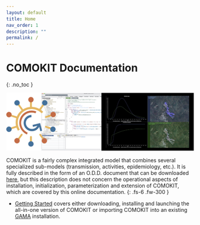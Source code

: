 ```yaml
---
layout: default
title: Home
nav_order: 1
description: ""
permalink: /
---
```


# COMOKIT Documentation
{: .no_toc }

<p align="center">
  <img  src="https://github.com/COMOKIT/COMOKIT-Website/blob/master/docs/assets/images/como.jpg?raw=true">
</p>

COMOKIT is a fairly complex integrated model that combines several specialized sub-models (transmission, activities, epidemiology, etc.). It is fully described in the form of an O.D.D. document that can be downloaded [here](https://github.com/COMOKIT/COMOKIT-Website/raw/master/ressources/ODD-COMOKIT_v1.pdf), but this description does not concern the operational aspects of installation, initialization, parameterization and extension of COMOKIT, which are covered by this online documentation. 
{: .fs-6 .fw-300 }

- [Getting Started](gettingStarted) covers either downloading, installing and launching the all-in-one version of COMOKIT or importing COMOKIT into an existing [GAMA](http://gama-platform.org) installation. 





